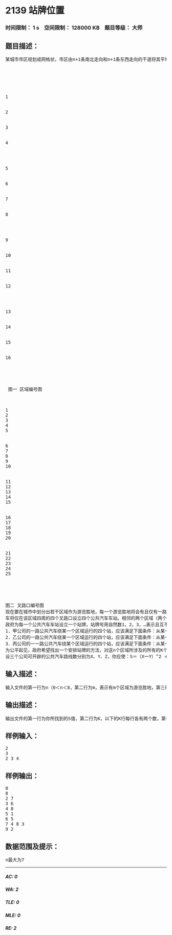 # 2139 站牌位置   
### 时间限制： 1 s&nbsp;&nbsp;&nbsp;&nbsp;空间限制： 128000 KB&nbsp;&nbsp;&nbsp;&nbsp;题目等级： 大师  
## 题目描述：  

<pre>
某城市市区规划成网格状，市区由n+1条南北走向和n+1条东西走向的干道将其平均分为n^2个区域，（n＋1）^2个叉路口。区域及叉路口均由上至下，由左至右编号。例如，图一、图二分别表示N=4时区域及叉路口的编号情况。
　                                   





1


2


3


4




5


6


7


8




9


10


11


12




13


14


15


16





 图一 区域编号图



1
2
3
4
5


6
7
8
9
10


11
12
13
14
15


16
17
18
19
20


21
22
23
24
25



  

图二 叉路口编号图
现在要在城市中划分出若干区域作为游览胜地，每一个游览胜地将会有且仅有一路公共汽车围绕它的四周运行，这路公共汽
车将仅在该区域四周的四个叉路口设立四个公共汽车车站。相邻的两个区域（两个区域相邻当且仅当它们有一段公共的公路）将会共用两个公共汽车车站。
政府为每一个公共汽车车站设立一个站牌，站牌号用自然数1，2，3，…表示且互不相同，可没想到站牌号的设置令政府大伤脑筋。原来，该城市有三个公交公司，他们有各自的规定，即：
1．甲公司的一路公共汽车绕某一个区域运行的四个站，应该满足下面条件：从某一个站出发，顺时针方向经过的三个站应是站牌号逐渐减少的，再回到原来的那个站。
2．乙公司的一路公共汽车绕某一个区域运行的四个站，应该满足下面条件：从某一个站出发，逆时针方向经过的三个站应是站牌号逐渐减少的，再回到原来的那个站。
3．丙公司的一一路公共汽车绕某个区域运行的四个站，应该满足下面条件：从某一个站出发，顺时针方向经过的三个站应是站牌号依次先减少，再增加，再减少，最后再 增加回到原来的那个站。
为公平起见，政府希望找出一个安排站牌的方法，对这n个区域所涉及的所有的K个站分配站牌。使三个公司能在游览胜地中开辟尽量一样多的公共汽车路线。请你编程解决上述问题。
设三个公司可开辟的公共汽车路线数分别为X、Y、Z，你应使：S＝（X一Y）^2 ＋(Y一Z)^2十（Z一X）^2最小。如果你找不到S的最小值，你应该使你找到的S值尽量的小。
</pre>
  
  
## 输入描述：  

<pre>
输入文件的第一行为n（0＜n＜8，第二行为m，表示有m个区域为游览胜地，第三行的m个数分别为这m个区域的编号，相邻的两数之间用一个空格符隔开。
</pre>
  
  
## 输出描述：  

<pre>
输出文件的第一行为你所找到的S值，第二行为K，以下的K行每行各有两个数，第一个数为叉路口号，第二个数为你安排该叉路口的公共汽车站牌号（站牌号应为由1到K的自然数，且各不相同），这K行应按叉路口号从小到大输出。
</pre>
  
  
## 样例输入：  

<pre>
2
3
2 3 4
</pre>
  
  
## 样例输出：  

<pre>
0
8
2 7
3 6
4 8
5 1
6 5
7 4 8 3
9 2
</pre>
  
  
## 数据范围及提示：  

<pre>
n最大为7
</pre>
  
  
***  

##### AC: 0  
##### WA: 2  
##### TLE: 0  
##### MLE: 0  
##### RE: 2  
